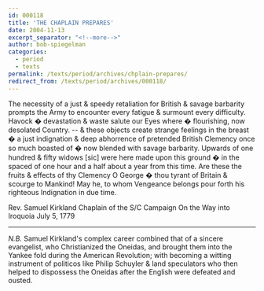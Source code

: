 ```yaml
---
id: 000118
title: 'THE CHAPLAIN PREPARES'
date: 2004-11-13
excerpt_separator: "<!--more-->"
author: bob-spiegelman
categories:
  - period
  - texts
permalink: /texts/period/archives/chplain-prepares/
redirect_from: /texts/period/archives/000118/
---
```


The necessity of a just & speedy retaliation for British & savage barbarity prompts the Army to encounter every fatigue & surmount every difficulty. Havock � devastation & waste salute our Eyes where � flourishing, now desolated Country. -- & these objects create strange feelings in the breast � a just indignation & deep abhorrence of pretended British Clemency once so much boasted of � now blended with savage barbarity. Upwards of one hundred & fifty widows [sic] were here made upon this ground � in the spaced of one hour and a half about a year from this time. Are these the fruits & effects of thy Clemency O George � thou tyrant of Britain & scourge to Mankind! May he, to whom Vengeance belongs pour forth his righteous Indignation in due time.

Rev. Samuel Kirkland
Chaplain of the S/C Campaign
On the Way into Iroquoia
July 5, 1779

***
_N.B._ Samuel Kirkland's complex career combined that of a sincere evangelist, who Christianized the Oneidas, and brought them into the Yankee fold during the American Revolution; with becoming a witting instrument of politicos like Philip Schuyler & land speculators who then helped to dispossess the Oneidas after the English were defeated and ousted.
